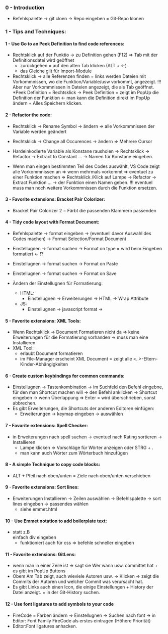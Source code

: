 ### 0 - Introduction
* Befehlspalette -> git cloen -> Repo eingeben = Git-Repo klonen

### 1 - Tips and Techniques:
#### 1 - Use Go to an Peek Definition to find code references:
* Rechtsklick auf der Funktio -> zu Definition gehen (F12) => Tab mit der Definitionsdatei wird geöffnet
    * zurückgehen = auf den alten Tab klicken (ALT + <-)
    *  das Gleiche gilt für Import-Module
* Rechtsklick -> alle Referenzen finden = links werden Dateien mit Vorkommnissen, wo die Funktion/Variable/usw vorkommt, angezeigt. !!! Aber nur Vorkommnissen in Dateien angezeigt, die als Tab geöffnet.
*Peek Definition = Rechtsklick -> Peek Definition = zeigt im PopUp die Definition der Funktion <- man kann die Definition direkt im PopUp ändern + Alles Speichern klicken.

#### 2 - Refactor the code:
* Rechtsklick -> Rename Symbol -> ändern => alle Vorkommnissen der Variable werden geändert
* Rechtsklick -> Change all Occurences -> ändern => Mehrere Cursor 

* Hardeinkodierte Variable als Konstane rausholen => Rechtsklick -> Refactor -> Extract to Constant ... -> Namen für Konstane eingeben.

* Wenn man eingen bestimmten Teil des Codes auswählt, VS Code zeigt alle Vorkommnissen an => wenn mehrmals vorkommt => eventuel zu einer Funktion machen => Rechtsklick /Klick auf Lampe -> Refactor -> Extract Funktion ... -> der Funktion einen Namen geben. !!! eventuel muss man noch weitere Vorkommnissen durch die Funktion ersetzen.
    
#### 3 - Favorite extensions: Bracket Pair Colorizer:
* Bracket Pair Colorizer 2 = Färbt die passenden Klammern passenden
    
#### 4 - Tidy code layout with Format Document:
* Befehlspalette -> format eingeben -> (eventuell davor Auswahl des Codes machen) -> Format Selection/Format Document
* Einstellugnen -> format suchen -> Format on type = wird beim Eingeben formatiert <- !?
* Einstellugnen -> format suchen -> Format on Paste
* Einstellugnen -> format suchen -> Format on Save

* Ändern der Einstellugnen für Formatierung:
    * HTML:
        * Einstellugnen -> Erweiterungen -> HTML -> Wrap Attribute 
    * JS:
        * Einstellugnen -> javascript format -> 

#### 5 - Favorite extensions: XML Tools:
* Wenn Rechtsklick -> Document Formatieren nicht da => keine Erweiterungen für die Formatierung vorhanden => muss man eine Installieren
* XML Tool:
    * erlaubt Document formatieren
    * im File-Manager erscheint XML Document = zeigt alle <..>-Eltern-Kinder-Abhängigkeiten

#### 6 - Create custom keybindings for common commands:
* Einstellugnen -> Tastenkombination -> im Suchfeld den Befehl eingebne, für den man Shortcut machen will -> den Befehl anklicken -> Shortcut eingeben -> wenn Überlappung => Enter = wird überschrieben, sonst abbrechen.
* Es gibt Erweiterungen, die Shortcuts der anderen Editoren einfügen:
    * Erweiterungen -> keymap eingeben -> auswählen
    
#### 7 - Favorite extensions: Spell Checker:
* in Erweiterungen nach spell suchen -> eventuel nach Rating sortieren -> Installieren
    * Lampe klicken => Vorschläge für Wörter anzeigen oder STRG + .
    * man kann auch Wörter zum Wörterbuch hinzufügen
    
#### 8 - A simple Technique to copy code blocks:
* ALT + Pfeil nach oben/unten = Ziele nach oben/unten verschieben
    
#### 9 - Favorite extensions: Sort lines:
* Erweiterungen Installieren -> Zeilen auswählen -> Befehlspalette -> sort lines eingeben -> passendes wählen
    *  siehe emmet.html


#### 10 - Use Emmet notation to add boilerplate text:
*  statt z.B <div> </div> einfach div eingeben
    * funktioniert auch für css => befehle schneller eingeben
    
#### 11 - Favorite extensions: GitLens:
* wenn man in einer Zeile ist => sagt sie Wer wann usw. committet hat + es gibt im PopUp Buttons
* Obem Am Tab zeigt, auch wieviele Autoren usw. -> Klicken => zeigt die Commits der Autoren und welcher Commit was verursacht hat.
* Es gibt Links auch einen Icon, die einige Einstellungen + History der Datei anzeigt. = in der Git-History suchen.
    
#### 12 - Use font ligatures to add symbols to your code
* FireCode = Farben ändern => Einstellugnen -> Suchen nach font -> in Editor: Font Family FireCode als erstes eintragen (Höhere Priorität)
* Editor:Font ligatures anhacken.